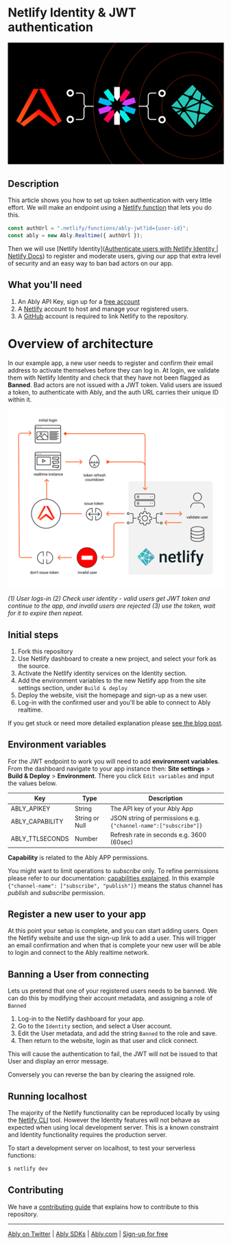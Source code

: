 # Netlify Identity & JWT authentication

![Netlify + JWT + Ably](./assets/netlify-ably-jwt.png)

## Description

This article shows you how to set up token authentication with very little effort. We will make an endpoint using a [Netlify function](https://docs.netlify.com/functions/overview/) that lets you do this.

```javascript
const authUrl = ".netlify/functions/ably-jwt?id={user-id}";
const ably = new Ably.Realtime({ authUrl });
```

Then we will use [Netlify Identity]([Authenticate users with Netlify Identity | Netlify Docs](https://docs.netlify.com/visitor-access/identity/)) to register and moderate users, giving our app that extra level of security and an easy way to ban bad actors on our app.

## What you'll need

1. An Ably API Key, sign up for a [free account](https://ably.com/sign-up)
2. A [Netlify](https://netlify.com) account to host and manage your registered users.
3. A [GitHub](https://github.com) account is required to link Netlify to the repository.

# Overview of architecture

In our example app, a new user needs to register and confirm their email address to activate themselves before they can log in. At login, we validate them with Netlify Identity and check that they have not been flagged as **Banned**. Bad actors are not issued with a JWT token. Valid users are issued a token, to authenticate with Ably, and the auth URL carries their unique ID within it.

![](./assets/user-experience-netily-functions.png)

*(1) User logs-in (2) Check user identity - valid users get JWT token and continue to the app, and invalid users are rejected (3) use the token, wait for it to expire then repeat.*

## Initial steps

1. Fork this repository
2. Use Netlify dashboard to create a new project, and select your fork as the source.
3. Activate the Netlify identity services on the Identity section.
4. Add the environment variables to the new Netlify app from the site settings section, under `Build & deploy`
5. Deploy the website, visit the homepage and sign-up as a new user.
6. Log-in with the confirmed user and you'll be able to connect to Ably realtime.

If you get stuck or need more detailed explanation please [see the blog post](https://ably.com/blog/netlify-indentit-jwt/).

## Environment variables

For the JWT endpoint to work you will need to add **environment variables**. From the dashboard navigate to your app instance then: **Site settings** > **Build & Deploy** > **Environment**. There you click `Edit variables` and input the values below.

| **Key**         | **Type**       | **Description**                                                  |
| --------------- | -------------- | ---------------------------------------------------------------- |
| ABLY_APIKEY     | String         | The API key of your Ably App                                     |
| ABLY_CAPABILITY | String or Null | JSON string of permissions e.g. `{"channel-name":["subscribe"]}` |
| ABLY_TTLSECONDS | Number         | Refresh rate in seconds e.g. 3600 (60sec)                        |

**Capability** is related to the Ably APP permissions.

You might want to limit operations to _subscribe_ only. To refine permissions please refer to our documentation: [capabilities explained](https://ably.com/documentation/core-features/authentication#capabilities-explained). In this example `{"channel-name": ["subscribe", "publish"]}` means the status channel has _publish_ and _subscribe_ permission.

## Register a new user to your app

At this point your setup is complete, and you can start adding users. Open the Netlify website and use the sign-up link to add a user. This will trigger an email confirmation and when that is complete your new user will be able to login and connect to the Ably realtime network.

## Banning a User from connecting

Lets us pretend that one of your registered users needs to be banned. We can do this by modifying their account metadata, and assigning a role of `Banned`

1. Log-in to the Netlify dashboard for your app.
2. Go to the `Identity` section, and select a User account.
3. Edit the User metadata, and add the string `Banned` to the role and save.
4. Then return to the website, login as that user and click connect.

This will cause the authentication  to fail, the JWT will not be issued to that User and display an error message.

Conversely you can reverse the ban by clearing the assigned role.

## Running localhost

The majority of the Netlify functionality can be reproduced locally by using the [Netlify CLI](https://docs.netlify.com/cli/get-started/) tool. However the Identity features will not behave as expected when using local development server. This is a known constraint and Identity functionality requires the production server.

To start a development server on localhost, to test your serverless functions:

```bash
$ netlify dev
```

## Contributing

We have a [contributing guide](CONTRIBUTING.md) that explains how to contribute to this repository.

---
 [Ably on Twitter](https://twitter.com/ablyrealtime) | [Ably SDKs](https://github.com/ably/) | [Ably.com](https://ably.com) | [Sign-up for free](https://ably.com/signup)
